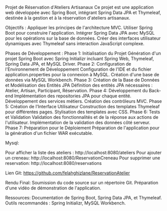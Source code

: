 Projet de Réservation d'Ateliers Artisanaux
Ce projet est une application web développée avec Spring Boot, intégrant Spring Data JPA et Thymeleaf, destinée à la gestion et à la réservation d'ateliers artisanaux.

Objectifs : 
Appliquer les principes de l'architecture MVC.
Utiliser Spring Boot pour construire l'application.
Intégrer Spring Data JPA avec MySQL pour les opérations sur la base de données.
Créer des interfaces utilisateur dynamiques avec Thymeleaf sans interaction JavaScript complexe.

Phases de Développement : 
Phase 1: Initialisation du Projet
Génération d'un projet Spring Boot avec Spring Initializr incluant Spring Web, Thymeleaf, Spring Data JPA, et MySQL Driver.
Phase 2: Configuration de l'Environnement de Développement
Configuration de l'IDE et du fichier application.properties pour la connexion à MySQL.
Création d'une base de données via MySQL Workbench.
Phase 3: Création de la Base de Données et Modélisation des Entités JPA
Définition des entités JPA nécessaires : Atelier, Artisan, Participant, Réservation.
Phase 4: Développement du Back-end
Implémentation des repositories JPA pour chaque entité.
Développement des services métiers.
Création des contrôleurs MVC.
Phase 5: Création de l'Interface Utilisateur
Construction des templates Thymeleaf pour différentes pages.
Stylisation des templates avec CSS.
Phase 6: Tests et Validation
Validation des fonctionnalités et de la réponse aux actions de l'utilisateur.
Implémentation de la validation des données côté serveur.
Phase 7: Préparation pour le Déploiement
Préparation de l'application pour la génération d'un fichier WAR exécutable.

Mysql:


Pour afficher la liste des ateliers : 
http://localhost:8080/ateliers
Pour ajouter un creneau:
http://localhost:8080/ReservationCreneau
Pour supprimer une reservation:
http://localhost:8080/reservations



Lien Git:
https://github.com/felahghizlane/ReservationAtelier

Rendu Final:
Soumission du code source sur un répertoire Git.
Préparation d'une vidéo de démonstration de l'application.


Ressources:
Documentation de Spring Boot, Spring Data JPA, et Thymeleaf.
Outils recommandés : Spring Initializr, MySQL Workbench.
